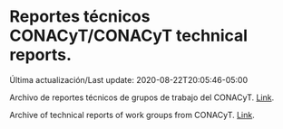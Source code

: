 # Reportes técnicos CONACyT/CONACyT technical reports.

Última actualización/Last update: 2020-08-22T20:05:46-05:00

Archivo de reportes técnicos de grupos de trabajo del CONACyT. [Link](https://coronavirus.conacyt.mx/productos/index.html).

Archive of technical reports of work groups from CONACyT. [Link](https://coronavirus.conacyt.mx/productos/index.html).
